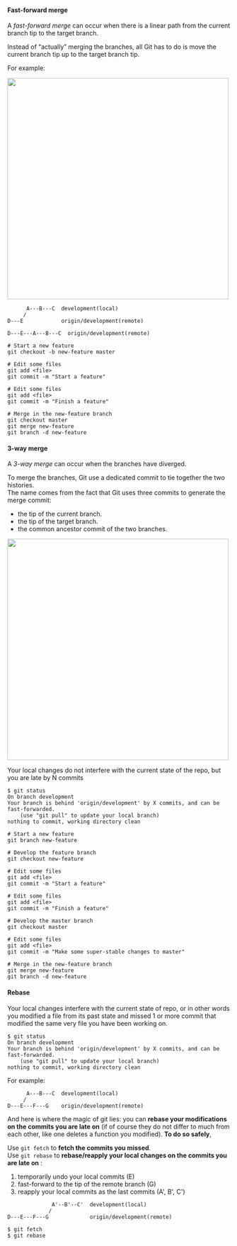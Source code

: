 
#### Fast-forward merge

A *fast-forward merge* can occur when there is a linear path from the current branch tip to the target branch. 

Instead of “actually” merging the branches, all Git has to do is move the current branch tip up to the target branch tip.

For example:

<img src="https://www.atlassian.com/git/images/tutorials/collaborating/using-branches/07.svg" width="500" />

```
      A---B---C  development(local)
     /
D---E            origin/development(remote)

```

```
D---E---A---B---C  origin/development(remote)

```

```
# Start a new feature
git checkout -b new-feature master

# Edit some files
git add <file>
git commit -m "Start a feature"

# Edit some files
git add <file>
git commit -m "Finish a feature"

# Merge in the new-feature branch
git checkout master
git merge new-feature
git branch -d new-feature
```

#### 3-way merge

A *3-way merge* can occur when the branches have diverged.

To merge the branches, Git use a dedicated commit to tie together the two histories.  
The name comes from the fact that Git uses three commits to generate the merge commit: 

- the tip of the current branch.
- the tip of the target branch.
- the common ancestor commit of the two branches.

<img src="https://www.atlassian.com/git/images/tutorials/collaborating/using-branches/08.svg" width="500" />


Your local changes do not interfere with the current state of the repo, but you are late by N commits
	
	$ git status
	On branch development
	Your branch is behind 'origin/development' by X commits, and can be fast-forwarded.
  		(use "git pull" to update your local branch)
	nothing to commit, working directory clean
	
```	
# Start a new feature
git branch new-feature

# Develop the feature branch
git checkout new-feature

# Edit some files
git add <file>
git commit -m "Start a feature"

# Edit some files
git add <file>
git commit -m "Finish a feature"

# Develop the master branch
git checkout master

# Edit some files
git add <file>
git commit -m "Make some super-stable changes to master"

# Merge in the new-feature branch
git merge new-feature
git branch -d new-feature
```

#### Rebase

Your local changes interfere with the current state of repo, or in other words you modified a file from its past state and missed 1 or more commit that modified the same very file you have been working on. 

	$ git status
	On branch development
	Your branch is behind 'origin/development' by X commits, and can be fast-forwarded.
  		(use "git pull" to update your local branch)
	nothing to commit, working directory clean
	
For example:

```
      A---B---C  development(local)
     /
D---E---F---G    origin/development(remote)

```

And here is where the magic of git lies: you can **rebase your modifications on the commits you are late on** (if of course they do not differ to much from each other, like one deletes a function you modified). **To do so safely**, 

Use `git fetch` to **fetch the commits you missed**.  
Use `git rebase` to **rebase/reapply your local changes on the commits you are late on** :

1. temporarily undo your local commits (E) 
2. fast-forward to the tip of the remote branch (G)
3. reapply your local commits as the last commits (A', B', C')



```
              A'--B'--C'  development(local)
             /
D---E---F---G             origin/development(remote)
```

```
$ git fetch
$ git rebase
```
